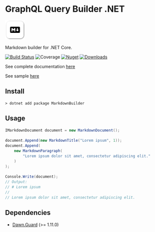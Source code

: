 # GraphQL Query Builder .NET

![logo](https://raw.githubusercontent.com/charlesdevandiere/markdown-builder-dotnet/master/logo.png)

Markdown builder for .NET Core.

[![Build Status](https://dev.azure.com/charlesdevandiere/charlesdevandiere/_apis/build/status/charlesdevandiere.markdown-builder-dotnet?branchName=master)](https://dev.azure.com/charlesdevandiere/charlesdevandiere/_build/latest?definitionId=4&branchName=master)
![Coverage](https://img.shields.io/azure-devops/coverage/charlesdevandiere/charlesdevandiere/4/master)
[![Nuget](https://img.shields.io/nuget/v/MarkdownBuilder.svg?color=blue&logo=nuget)](https://www.nuget.org/packages/MarkdownBuilder)
[![Downloads](https://img.shields.io/nuget/dt/MarkdownBuilder.svg?logo=nuget)](https://www.nuget.org/packages/MarkdownBuilder)

See complete documentation [here](https://charlesdevandiere.github.io/markdown-builder-dotnet/)

See sample [here](sample/MarkdownBuilder.Sample)

## Install

```console
> dotnet add package MarkdownBuilder
```

## Usage

```csharp
IMarkdownDocument document = new MarkdownDocument();

document.Append(new MarkdownTitle("Lorem ipsum", 1));
document.Append(
    new MarkdownParagraph(
        "Lorem ipsum dolor sit amet, consectetur adipiscing elit."
    )
);

Console.Write(document);
// Output:
// # Lorem ipsum
//
// Lorem ipsum dolor sit amet, consectetur adipiscing elit.
```

## Dependencies

- [Dawn.Guard](https://www.nuget.org/packages/Dawn.Guard/) (>= 1.11.0)
